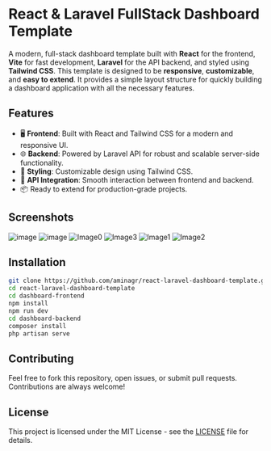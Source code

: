 # React & Laravel FullStack Dashboard Template 

A modern, full-stack dashboard template built with **React** for the frontend,  **Vite** for fast development, **Laravel** for the API backend, and styled using **Tailwind CSS**. 
This template is designed to be **responsive**, **customizable**, and **easy to extend**. It provides a simple layout structure for quickly building a dashboard application with all the necessary features.

## Features

- 🖥️ **Frontend**: Built with React and Tailwind CSS for a modern and responsive UI.
- 🌐 **Backend**: Powered by Laravel API for robust and scalable server-side functionality.
- 🎨 **Styling**: Customizable design using Tailwind CSS.
- 🔗 **API Integration**: Smooth interaction between frontend and backend.
- 📦 Ready to extend for production-grade projects.

## Screenshots
 ![image](https://github.com/user-attachments/assets/f41f2f60-8957-45b1-b29e-95f528ef9099)
 ![image](https://github.com/user-attachments/assets/481f175a-cd1e-4d72-b9ab-8b1b26a66df4)
 ![Image0](https://github.com/user-attachments/assets/cfc74563-22cc-415f-b684-c0d5e9bc7ec1)
 ![Image3](https://github.com/user-attachments/assets/3c964f23-f3f3-4a69-9c15-d3bcb9899ea2)
 ![Image1](https://github.com/user-attachments/assets/b2b83aff-f3ad-40b2-9fff-3701459ce839)
 ![Image2](https://github.com/user-attachments/assets/faa40401-73fe-40af-9980-e4e848ec9db7)



## Installation

```bash
git clone https://github.com/aminagr/react-laravel-dashboard-template.git 
cd react-laravel-dashboard-template
cd dashboard-frontend
npm install
npm run dev
cd dashboard-backend
composer install
php artisan serve
``` 
## Contributing

Feel free to fork this repository, open issues, or submit pull requests. Contributions are always welcome!

## License

This project is licensed under the MIT License - see the [LICENSE](LICENSE) file for details.
